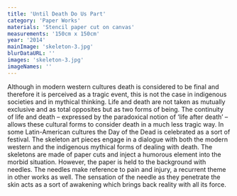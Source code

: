 ```yaml
---
title: 'Until Death Do Us Part'
category: 'Paper Works'
materials: 'Stencil paper cut on canvas'
measurements: '150cm x 150cm'
year: '2014'
mainImage: 'skeleton-3.jpg'
blurDataURL: ''
images: 'skeleton-3.jpg'
imageNames: ''
---
```

Although in modern western cultures death is considered to be final and therefore it is perceived as a tragic event, this is not the case in indigenous societies and in mythical thinking. Life and death are not taken as mutually exclusive and as total opposites but as two forms of being. The continuity of life and death – expressed by the paradoxical notion of ‘life after death’ – allows these cultural forms to consider death in a much less tragic way. In some Latin-American cultures the Day of the Dead is celebrated as a sort of festival. The skeleton art pieces engage in a dialogue with both the modern western and the indigenous mythical forms of dealing with death. The skeletons are made of paper cuts and inject a humorous element into the morbid situation. However, the paper is held to the background with needles. The needles make reference to pain and injury, a recurrent theme in other works as well. The sensation of the needle as they penetrate the skin acts as a sort of awakening which brings back reality with all its force.
